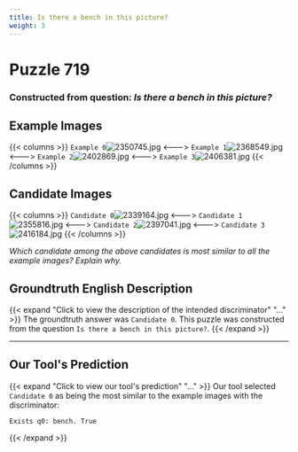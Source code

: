 ```yaml
---
title: Is there a bench in this picture?
weight: 3
---
```


# Puzzle 719
### Constructed from question: _Is there a bench in this picture?_


## Example Images
{{< columns >}}
`Example 0`![2350745.jpg](/gqa_images/2350745.jpg)
<--->
`Example 1`![2368549.jpg](/gqa_images/2368549.jpg)
<--->
`Example 2`![2402869.jpg](/gqa_images/2402869.jpg)
<--->
`Example 3`![2406381.jpg](/gqa_images/2406381.jpg)
{{< /columns >}}

## Candidate Images
{{< columns >}}
`Candidate 0`![2339164.jpg](/gqa_images/2339164.jpg)
<--->
`Candidate 1`![2355816.jpg](/gqa_images/2355816.jpg)
<--->
`Candidate 2`![2397041.jpg](/gqa_images/2397041.jpg)
<--->
`Candidate 3`![2416184.jpg](/gqa_images/2416184.jpg)
{{< /columns >}}

*Which candidate among the above candidates is most similar to all the example images? Explain why.*

## Groundtruth English Description

{{< expand "Click to view the description of the intended discriminator" "..." >}}
The groundtruth answer was `Candidate 0`. This puzzle was constructed from the question `Is there a bench in this picture?`.
{{< /expand >}}

---

## Our Tool's Prediction

{{< expand "Click to view our tool's prediction" "..." >}}
Our tool selected `Candidate 0` as being the most similar to the example images with the discriminator:
```plaintext
Exists q0: bench. True
```
{{< /expand >}}
